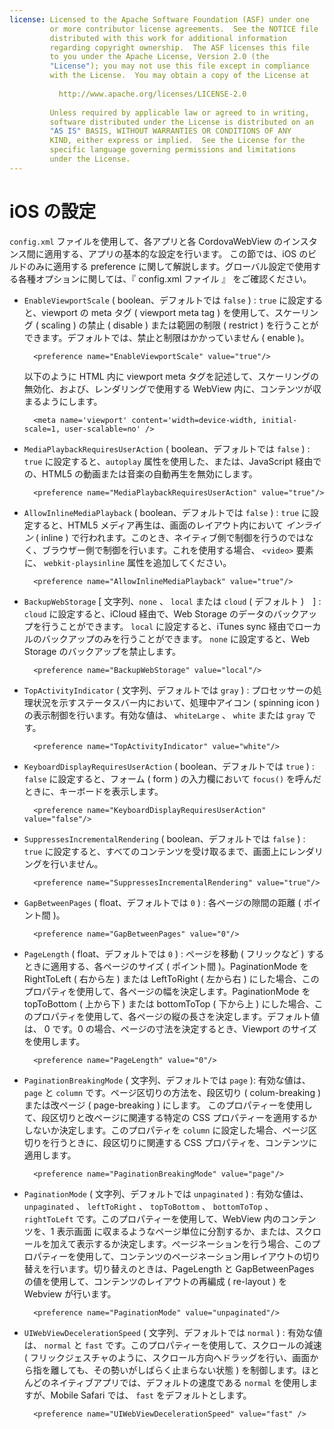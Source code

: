 ```yaml
---
license: Licensed to the Apache Software Foundation (ASF) under one
         or more contributor license agreements.  See the NOTICE file
         distributed with this work for additional information
         regarding copyright ownership.  The ASF licenses this file
         to you under the Apache License, Version 2.0 (the
         "License"); you may not use this file except in compliance
         with the License.  You may obtain a copy of the License at
         
           http://www.apache.org/licenses/LICENSE-2.0
         
         Unless required by applicable law or agreed to in writing,
         software distributed under the License is distributed on an
         "AS IS" BASIS, WITHOUT WARRANTIES OR CONDITIONS OF ANY
         KIND, either express or implied.  See the License for the
         specific language governing permissions and limitations
         under the License.
---
```


# iOS の設定

`config.xml` ファイルを使用して、各アプリと各 CordovaWebView のインスタンス間に適用する、アプリの基本的な設定を行います。
この節では、iOS のビルドのみに適用する preference に関して解説します。グローバル設定で使用する各種オプションに関しては、『 config.xml ファイル 』 をご確認ください。

- `EnableViewportScale` ( boolean、デフォルトでは `false` ) : `true` に設定すると、viewport の meta タグ ( viewport meta tag ) を使用して、スケーリング ( scaling ) の禁止 ( disable ) または範囲の制限 ( restrict ) を行うことができます。デフォルトでは、禁止と制限はかかっていません ( enable )。

        <preference name="EnableViewportScale" value="true"/>

  以下のように HTML 内に viewport meta タグを記述して、スケーリングの無効化、および、レンダリングで使用する WebView 内に、コンテンツが収まるようにします。

        <meta name='viewport' content='width=device-width, initial-scale=1, user-scalable=no' />

- `MediaPlaybackRequiresUserAction` ( boolean、デフォルトでは `false` ) : 
`true` に設定すると、`autoplay` 属性を使用した、または、JavaScript 経由での、HTML5 の動画または音楽の自動再生を無効にします。

        <preference name="MediaPlaybackRequiresUserAction" value="true"/>

- `AllowInlineMediaPlayback` ( boolean、デフォルトでは `false` ) : `true` に設定すると、HTML5 メディア再生は、画面のレイアウト内において _インライン_ ( inline ) で行われます。このとき、ネイティブ側で制御を行うのではなく、ブラウザー側で制御を行います。これを使用する場合、 `<video>` 要素に、 `webkit-playsinline` 属性を追加してください。

        <preference name="AllowInlineMediaPlayback" value="true"/>

- `BackupWebStorage` [ 文字列、`none` 、 `local` または `cloud` ( デフォルト )　] : 
`cloud` に設定すると、iCloud 経由で、Web Storage のデータのバックアップを行うことができます。 `local` に設定すると、iTunes
 sync 経由でローカルのバックアップのみを行うことができます。 `none` に設定すると、Web Storage のバックアップを禁止します。

        <preference name="BackupWebStorage" value="local"/>

- `TopActivityIndicator` ( 文字列、デフォルトでは `gray` ) : プロセッサーの処理状況を示すステータスバー内において、処理中アイコン ( spinning icon ) の表示制御を行います。有効な値は、 `whiteLarge` 、 `white` または `gray` です。

        <preference name="TopActivityIndicator" value="white"/>

- `KeyboardDisplayRequiresUserAction` ( boolean、デフォルトでは `true` ) :
  `false` に設定すると、フォーム ( form ) の入力欄において `focus()` を呼んだときに、キーボードを表示します。

        <preference name="KeyboardDisplayRequiresUserAction" value="false"/>

- `SuppressesIncrementalRendering` ( boolean、デフォルトでは `false` ) : `true` に設定すると、すべてのコンテンツを受け取るまで、画面上にレンダリングを行いません。

        <preference name="SuppressesIncrementalRendering" value="true"/>

- `GapBetweenPages` ( float、デフォルトでは `0` ) : 各ページの隙間の距離 ( ポイント間 )。

        <preference name="GapBetweenPages" value="0"/>

- `PageLength` ( float、デフォルトでは `0` ) : ページを移動 ( フリックなど ) するときに適用する、各ページのサイズ ( ポイント間 )。PaginationMode を RightToLeft ( 右から左 ) または LeftToRight ( 左から右 ) にした場合、このプロパティを使用して、各ページの幅を決定します。PaginationMode を topToBottom ( 上から下 ) または bottomToTop ( 下から上 ) にした場合、このプロパティを使用して、各ページの縦の長さを決定します。デフォルト値は、 0 です。0 の場合、ページの寸法を決定するとき、Viewport のサイズを使用します。

        <preference name="PageLength" value="0"/>

- `PaginationBreakingMode` ( 文字列、デフォルトでは `page` ): 有効な値は、 `page` と `column` です。ページ区切りの方法を、段区切り ( colum-breaking ) または改ページ ( page-breaking ) にします。
このプロパティーを使用して、段区切りと改ページに関連する特定の CSS プロパティーを適用するかしないか決定します。このプロパティを `column` に設定した場合、ページ区切りを行うときに、段区切りに関連する CSS プロパティを、コンテンツに適用します。

        <preference name="PaginationBreakingMode" value="page"/>

- `PaginationMode` ( 文字列、デフォルトでは `unpaginated` ) : 有効な値は、`unpaginated` 、 `leftToRight` 、 `topToBottom` 、 `bottomToTop` 、 `rightToLeft` です。このプロパティーを使用して、WebView 内のコンテンツを、1 表示画面 に収まるようなページ単位に分割するか、または、スクロールを加えて表示するか決定します。ぺージネーションを行う場合、このプロパティーを使用して、コンテンツのページネーション用レイアウトの切り替えを行います。切り替えのときは、PageLength と GapBetweenPages の値を使用して、コンテンツのレイアウトの再編成 ( re-layout ) を Webview が行います。

        <preference name="PaginationMode" value="unpaginated"/>

- `UIWebViewDecelerationSpeed` ( 文字列、デフォルトでは `normal` ) : 有効な値は、 `normal` と `fast` です。このプロパティーを使用して、スクロールの減速 ( フリックジェスチャのように、スクロール方向へドラッグを行い、画面から指を離しても、その勢いがしばらく止まらない状態 ) を制御します。ほとんどのネイティブアプリでは、デフォルトの速度である `normal` を使用しますが、Mobile Safari では、 `fast` をデフォルトとします。

        <preference name="UIWebViewDecelerationSpeed" value="fast" />

